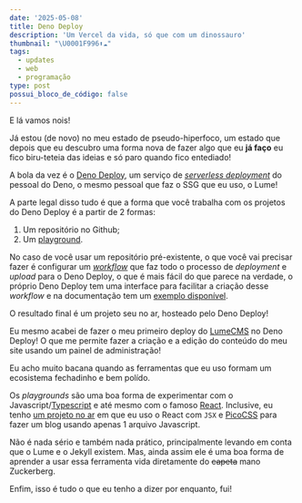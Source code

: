```yaml
---
date: '2025-05-08'
title: Deno Deploy
description: 'Um Vercel da vida, só que com um dinossauro'
thumbnail: "\U0001F996⬆️☁️"
tags:
  - updates
  - web
  - programação
type: post
possui_bloco_de_código: false
---
```

E lá vamos nois!

Já estou (de novo) no meu estado de pseudo-hiperfoco, um estado que depois que eu descubro uma forma nova de fazer algo que eu **já faço** eu fico biru-teteia das ideias e só paro quando fico entediado!

A bola da vez é o [Deno Deploy](https://deno.com/deploy), um serviço de [_serverless deployment_](https://pt.wikipedia.org/wiki/Serverless) do pessoal do Deno, o mesmo pessoal que faz o SSG que eu uso, o Lume!

A parte legal disso tudo é que a forma que você trabalha com os projetos do Deno Deploy é a partir de 2 formas:

1. Um repositório no Github;
2. Um [playground](https://docs.deno.com/deploy/manual/playgrounds/).

No caso de você usar um repositório pré-existente, o que você vai precisar fazer é configurar um [_workflow_](https://docs.github.com/pt/actions/writing-workflows) que faz todo o processo de _deployment_ e _upload_ para o Deno Deploy, o que é mais fácil do que parece na verdade, o próprio Deno Deploy tem uma interface para facilitar a criação desse _workflow_ e na documentação tem um [exemplo disponível](https://docs.deno.com/runtime/reference/continuous_integration/).

O resultado final é um projeto seu no ar, hosteado pelo Deno Deploy!

Eu mesmo acabei de fazer o meu primeiro deploy do [LumeCMS](https://lume.land/cms/) no Deno Deploy! O que me permite fazer a criação e a edição do conteúdo do meu site usando um painel de administração!

Eu acho muito bacana quando as ferramentas que eu uso formam um ecosistema fechadinho e bem polído.

Os _playgrounds_ são uma boa forma de experimentar com o Javascript/[Typescript](https://www.typescriptlang.org/) e até mesmo com o famoso [React](https://react.dev). Inclusive, eu tenho [um projeto no ar](https://jsx-tukain.deno.dev) em que eu uso o React com `JSX` e [PicoCSS](https://picocss.com) para fazer um blog usando apenas 1 arquivo Javascript.

Não é nada sério e também nada prático, principalmente levando em conta que o Lume e o Jekyll existem. Mas, ainda assim ele é uma boa forma de aprender a usar essa ferramenta vida diretamente do ~~capeta~~ mano Zuckerberg.

Enfim, isso é tudo o que eu tenho a dizer por enquanto, fui!
